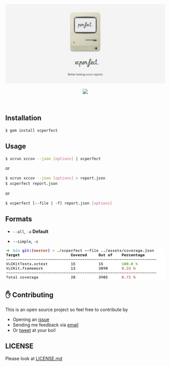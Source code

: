<p align="center">
  <img src="./assets/banner.png">
  <br>
  <p align="center">
    <a href="https://travis-ci.org/mkchoi212/xcperfect">
      <img src="https://travis-ci.org/mkchoi212/xcperfect.svg?branch=master">
    </a>
  </p>
</p>
<br>

## Installation

```bash
$ gem install xcperfect
```

## Usage

```bash
$ xcrun xccov --json [options] | xcperfect
```

or 

```bash
$ xcrun xccov --json [options] > report.json
$ xcperfect report.json
```

or

```bash
$ xcperfect [--file | -f] report.json [options]
```

## Formats

- `--all`, `-a` **Default**

- `--simple`, `-s`

![Simple Formatter](./assets/simple_formatter.png)

## ✋ Contributing

This is an open source project so feel free to contribute by

- Opening an [issue](https://github.com/mkchoi212/xcperfect/issues/new)
- Sending me feedback via [email](mailto://mkchoi212@icloud.com)
- Or [tweet](https://twitter.com/Bananamlkshake2) at your boi!

## LICENSE

Please look at [LICENSE.md](./LICENSE.md)

